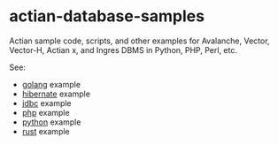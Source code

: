 # actian-database-samples

Actian sample code, scripts, and other examples for Avalanche, Vector, Vector-H, Actian x, and Ingres DBMS in Python, PHP, Perl, etc.

See:

  * [golang](golang) example
  * [hibernate](hibernate) example
  * [jdbc](jdbc) example
  * [php](php) example
  * [python](python) example
  * [rust](rust) example

